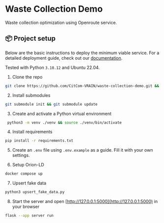 # Waste Collection Demo
Waste collection optimization using Openroute service.

## 📦 Project setup
Below are the basic instructions to deploy the minimum viable service. For a detailed deployment guide, check out our [documentation](https://citcom-vrain.github.io/services/waste_collection/). 

Tested with Python `3.10.12` and Ubuntu 22.04. 

1. Clone the repo 
```bash
git clone https://github.com/CitCom-VRAIN/waste-collection-demo.git && cd waste-collection-demo
```

2. Install submodules
```bash
git submodule init && git submodule update
```

3. Create and activate a Python virtual environment
```bash
 python3 -m venv ./venv && source ./venv/bin/activate
```

4. Install requirements
```bash
pip install -r requirements.txt
```

5. Create an `.env` file using `.env.example` as a guide. Fill it with your own settings.

6. Setup Orion-LD
```bash
docker compose up
```

7. Upsert fake data
```bash
python3 upsert_fake_data.py
```
   
8. Start the server and open [http://127.0.0.1:5000](http://127.0.0.1:5000) in your browser 
```bash
flask --app server run
```
